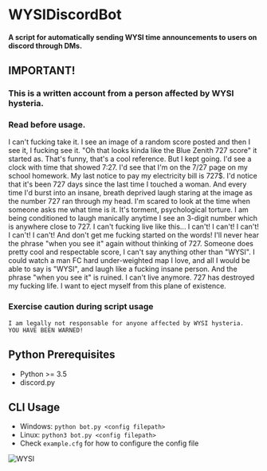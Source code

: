 # WYSIDiscordBot

#### A script for automatically sending WYSI time announcements to users on discord through DMs.

## IMPORTANT!

### This is a written account from a person affected by WYSI hysteria.
### Read before usage.
I can't fucking take it. 
I see an image of a random score posted and then I see it, I fucking see it. 
"Oh that looks kinda like the Blue Zenith 727 score" it started as. 
That's funny, that's a cool reference. 
But I kept going. 
I'd see a clock with time that showed 7:27. 
I'd see that I'm on the 7/27 page on my school homework. 
My last notice to pay my electricity bill is 727$. 
I'd notice that it's been 727 days since the last time I touched a woman. 
And every time I'd burst into an insane, breath deprived laugh staring at the image as the number 727 ran through my head. 
I'm scared to look at the time when someone asks me what time is it. 
It's torment, psychological torture. 
I am being conditioned to laugh manically anytime I see an 3-digit number which is anywhere close to 727. 
I can't fucking live like this... 
I can't! 
I can't! 
I can't! 
I can't! 
I can't! 
And don't get me fucking started on the words!
I'll never hear the phrase "when you see it" again without thinking of 727. 
Someone does pretty cool and respectable score, I can't say anything other than "WYSI".
I could watch a man FC hard under-weighted map I love, and all I would be able to say is "WYSI", and laugh like a fucking insane person. 
And the phrase "when you see it" is ruined. 
I can't live anymore. 727 has destroyed my fucking life. 
I want to eject myself from this plane of existence.

### Exercise caution during script usage

```
I am legally not responsable for anyone affected by WYSI hysteria.
YOU HAVE BEEN WARNED!
```

## Python Prerequisites
- Python >= 3.5
- discord.py

## CLI Usage
- Windows: `python bot.py <config filepath>`
- Linux: `python3 bot.py <config filepath>`
- Check `example.cfg` for how to configure the config file

![WYSI](https://c.tenor.com/zbPLwrk_K44AAAAC/wysi.gif)
